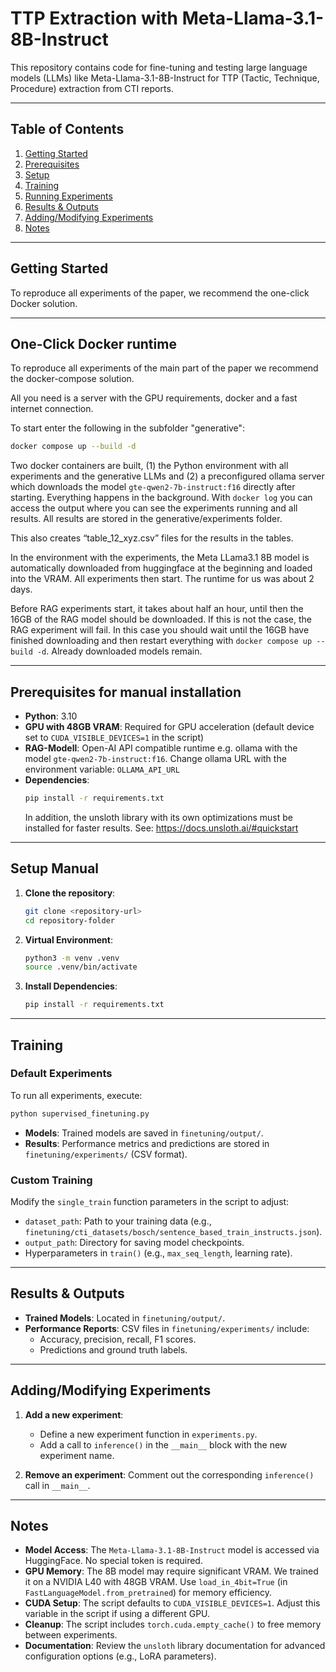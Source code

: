 # TTP Extraction with Meta-Llama-3.1-8B-Instruct

This repository contains code for fine-tuning and testing large language models (LLMs) like Meta-Llama-3.1-8B-Instruct for TTP (Tactic, Technique, Procedure) extraction from CTI reports. 

---

## Table of Contents
1. [Getting Started](#getting-started)
2. [Prerequisites](#prerequisites)
3. [Setup](#setup)
4. [Training](#training)
5. [Running Experiments](#running-experiments)
6. [Results & Outputs](#results--outputs)
7. [Adding/Modifying Experiments](#addingmodifying-experiments)
8. [Notes](#notes)

---

## Getting Started

To reproduce all experiments of the paper, we recommend the one-click Docker solution.

---

## One-Click Docker runtime

To reproduce all experiments of the main part of the paper we recommend the docker-compose solution.

All you need is a server with the GPU requirements, docker and a fast internet connection. 

To start enter the following in the subfolder "generative":
 ```bash
docker compose up --build -d
 ```

Two docker containers are built, (1) the Python environment with all experiments and the generative LLMs and (2) a preconfigured ollama server which downloads the model `gte-qwen2-7b-instruct:f16` directly after starting. Everything happens in the background. With `docker log` you can access the output where you can see the experiments running and all results. All results are stored in the generative/experiments folder.

This also creates “table_12_xyz.csv” files for the results in the tables.

In the environment with the experiments, the Meta LLama3.1 8B model is automatically downloaded from huggingface at the beginning and loaded into the VRAM. All experiments then start. The runtime for us was about 2 days.

Before RAG experiments start, it takes about half an hour, until then the 16GB of the RAG model should be downloaded. If this is not the case, the RAG experiment will fail. In this case you should wait until the 16GB have finished downloading and then restart everything with `docker compose up --build -d`. Already downloaded models remain.

---

## Prerequisites for manual installation
- **Python**: 3.10 
- **GPU with 48GB VRAM**: Required for GPU acceleration (default device set to `CUDA_VISIBLE_DEVICES=1` in the script)
- **RAG-Modell**: Open-AI API compatible runtime e.g. ollama with the model `gte-qwen2-7b-instruct:f16`. Change ollama URL with the environment variable: `OLLAMA_API_URL`
- **Dependencies**:
  ```bash
  pip install -r requirements.txt
  ```
  In addition, the unsloth library with its own optimizations must be installed for faster results. See: https://docs.unsloth.ai/#quickstart
---

## Setup Manual
1. **Clone the repository**:
   ```bash
   git clone <repository-url>
   cd repository-folder
   ```

2. **Virtual Environment**:
   ```bash
   python3 -m venv .venv
   source .venv/bin/activate
   ```

3. **Install Dependencies**:
   ```bash
   pip install -r requirements.txt
   ```

---

## Training
### Default Experiments
To run all experiments, execute:
```bash
python supervised_finetuning.py
```
- **Models**: Trained models are saved in `finetuning/output/`.
- **Results**: Performance metrics and predictions are stored in `finetuning/experiments/` (CSV format).

### Custom Training
Modify the `single_train` function parameters in the script to adjust:
- `dataset_path`: Path to your training data (e.g., `finetuning/cti_datasets/bosch/sentence_based_train_instructs.json`).
- `output_path`: Directory for saving model checkpoints.
- Hyperparameters in `train()` (e.g., `max_seq_length`, learning rate).

---


## Results & Outputs
- **Trained Models**: Located in `finetuning/output/`.
- **Performance Reports**: CSV files in `finetuning/experiments/` include:
  - Accuracy, precision, recall, F1 scores.
  - Predictions and ground truth labels.

---

## Adding/Modifying Experiments
1. **Add a new experiment**:
   - Define a new experiment function in `experiments.py`.
   - Add a call to `inference()` in the `__main__` block with the new experiment name.

2. **Remove an experiment**: Comment out the corresponding `inference()` call in `__main__`.

---

## Notes
- **Model Access**: The `Meta-Llama-3.1-8B-Instruct` model is accessed via HuggingFace. No special token is required.
- **GPU Memory**: The 8B model may require significant VRAM. We trained it on a NVIDIA L40 with 48GB VRAM. Use `load_in_4bit=True` (in `FastLanguageModel.from_pretrained`) for memory efficiency.
- **CUDA Setup**: The script defaults to `CUDA_VISIBLE_DEVICES=1`. Adjust this variable in the script if using a different GPU.
- **Cleanup**: The script includes `torch.cuda.empty_cache()` to free memory between experiments.
- **Documentation**: Review the `unsloth` library documentation for advanced configuration options (e.g., LoRA parameters).

